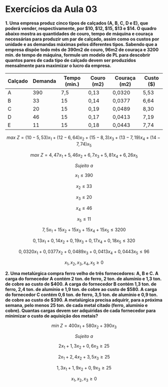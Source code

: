 # Exercícios da Aula 03

**1. Uma empresa produz cinco tipos de calçados (A, B, C, D e E), que poderá vender, respectivamente, por $10, $12, $15, $13 e $14. O quadro abaixo mostra as quantidades de couro, tempo de máquina e couraça necessárias para produzir um par de calçado, assim como os custos por unidade e as demandas máximas pelos diferentes tipos. Sabendo que a empresa dispõe todo mês de 390m2 de couro, 96m2 de couraça e 3200 min. de tempo de máquina, formule um modelo de PL para descobrir quantos pares de cada tipo de calçado devem ser produzidos mensalmente para maximizar o lucro da empresa.**

| Calçado | Demanda | Tempo (min.) | Couro (m2) | Couraça (m2) | Custo ($) |
|---|---|---|---|---|---|
| A | 390 | 7,5 | 0,13 | 0,0320 | 5,53 |
| B | 33 | 15 | 0,14 | 0,0377 | 6,64 |
| C | 20 | 15 | 0,19 | 0,0489 | 8,30 |
| D | 46 | 15 | 0,17 | 0,0413 | 7,19 |
| E | 11 | 15 | 0,18 | 0,0443 | 7,74 |

$$max \ Z=(10-5,53)x_1+(12-6,64)x_2+(15-8,3)x_3+(13-7,19)x_4+(14-7,74)x_5$$

$$max \ Z=4,47x_1+5,46x_2+6,7x_3+5,81x_4+6,26x_5$$

$$Sujeito \ a$$

$$x_1\leq390$$

$$x_2\leq33$$

$$x_3\leq20$$

$$x_4\leq46$$

$$x_5\leq11$$

$$7,5x_1+15x_2+15x_3+15x_4+15x_5\leq3200$$

$$0,13x_1+0,14x_2+0,19x_3+0,17x_4+0,18x_5\leq320$$

$$0,0320x_1+0,0377x_2+0,0489x_3+0,0413x_4+0,0443x_5\leq96$$

$$x_1,x_2,x_3,x_4,x_5\geq0$$

**2. Uma metalúrgica compra ferro velho de três fornecedores: A, B e C. A carga do fornecedor A contém 2 ton. de ferro, 2 ton. de alumínio e 1,3 ton. de cobre ao custo de $400. A carga do fornecedor B contém 1,3 ton. de ferro, 2,4 ton. de alumínio e 1,9 ton. de cobre ao custo de $580. A carga do fornecedor C contém 0,6 ton. de ferro, 3,5 ton. de alumínio e 0,9 ton. de cobre ao custo de $390. A metalúrgica precisa adquirir, para a próxima semana, pelo menos 25 ton. de cada metal citado (ferro, alumínio e cobre). Quantas cargas devem ser adquiridas de cada fornecedor para minimizar o custo de aquisição dos metais?**

$$min\ Z = 400x_1+580x_2+390x_3$$

$$Sujeito\ a$$

$$2x_1+1,3x_2+0,6x_3\geq25$$

$$2x_1+2,4x_2+3,5x_3\geq25$$

$$1,3x_1+1,9x_2+0,9x_3\geq25$$

$$x_1,x_2,x_3\geq0$$
